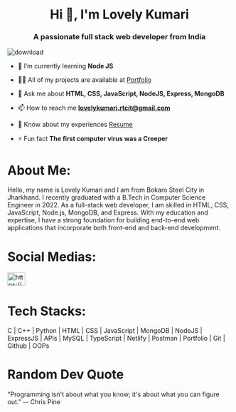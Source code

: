 <h1 align="center">Hi 👋, I'm Lovely Kumari</h1>
<h3 align="center">A passionate full stack web developer from India</h3>


![download](https://user-images.githubusercontent.com/119485511/233188235-69496406-2986-481d-9a6b-8f0f0b46b62a.png)



- 🌱 I’m currently learning **Node JS**

- 👨‍💻 All of my projects are available at [Portfolio](https://singh-jii.github.io/)

- 💬 Ask me about **HTML, CSS, JavaScript, NodeJS, Express, MongoDB**

- 📫 How to reach me **lovelykumari.rtcit@gmail.com**

- 📄 Know about my experiences [Resume](https://drive.google.com/file/d/1yyGMLlsq9psmV5--n4hYf_rGmK8XFoR5/view?usp=sharing)

- ⚡ Fun fact **The first computer virus was a Creeper**


<h1>About Me:</h1>

<p>Hello, my name is Lovely Kumari and I am from Bokaro Steel City in Jharkhand. I recently graduated with a B.Tech in Computer Science Engineer in 2022. As a full-stack web developer, I am skilled in HTML, CSS, JavaScript, Node.js, MongoDB, and Express. With my education and expertise, I have a strong foundation for building end-to-end web applications that incorporate both front-end and back-end development.</p>

<h1 align="left">Social Medias:</h1>
<p align="left">
<a href="https://linkedin.com/in/https://www.linkedin.com/in/lovely-kumari-86189a215" target="blank"><img align="center" src="https://raw.githubusercontent.com/rahuldkjain/github-profile-readme-generator/master/src/images/icons/Social/linked-in-alt.svg" alt="https://www.linkedin.com/in/lovely-kumari-86189a215" height="30" width="40" border="blue"/></a>

</p>

<h1 align="left">Tech Stacks:</h1>
<p align="left">C | C++ | Python | HTML | CSS | JavaScript | MongoDB | NodeJS | ExpressJS | APIs | MySQL | TypeScript | Netlify | Postman | Portfolio | Git | Github | OOPs</p>



<h1>Random Dev Quote</h1>
<p>"Programming isn't about what you know; it's about what you can figure out."      -- Chris Pine</p>

